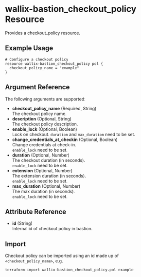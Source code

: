 # wallix-bastion_checkout_policy Resource

Provides a checkout_policy resource.

## Example Usage

```hcl
# Configure a checkout policy
resource wallix-bastion_checkout_policy pol {
  checkout_policy_name = "example"
}
```

## Argument Reference

The following arguments are supported:

- **checkout_policy_name** (Required, String)  
  The checkout policy name.
- **description** (Optional, String)  
  The checkout policy description.
- **enable_lock** (Optional, Boolean)  
  Lock on checkout.
  `duration` and `max_duration` need to be set.
- **change_credentials_at_checkin** (Optional, Boolean)  
  Change credentials at check-in.  
  `enable_lock` need to be set.
- **duration** (Optional, Number)  
  The checkout duration (in seconds).  
  `enable_lock` need to be set.
- **extension** (Optional, Number)  
  The extension duration (in seconds).  
  `enable_lock` need to be set.
- **max_duration** (Optional, Number)  
  The max duration (in seconds).  
  `enable_lock` need to be set.

## Attribute Reference

- **id** (String)  
  Internal id of checkout policy in bastion.

## Import

Checkout policy can be imported using an id made up of `<checkout_policy_name>`, e.g.

```shell
terraform import wallix-bastion_checkout_policy.pol example
```

